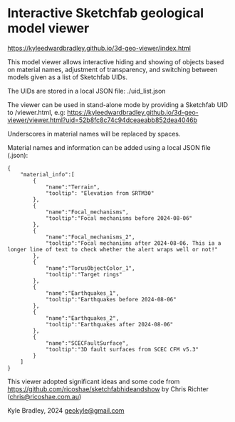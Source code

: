# Interactive Sketchfab geological model viewer 

https://kyleedwardbradley.github.io/3d-geo-viewer/index.html

This model viewer allows interactive hiding and showing of objects based on material names, adjustment of transparency, and switching between models given as a list of Sketchfab UIDs.

The UIDs are stored in a local JSON file: ./uid_list.json

The viewer can be used in stand-alone mode by providing a Sketchfab UID to /viewer.html, e.g:
https://kyleedwardbradley.github.io/3d-geo-viewer/viewer.html?uid=52b8fc8c74c94dceaeabb852dea4046b

Underscores in material names will be replaced by spaces.

Material names and information can be added using a local JSON file (<UID string>.json):

```
{
    "material_info":[
        {
            "name":"Terrain",
            "tooltip": "Elevation from SRTM30"
        },
        {
            "name":"Focal_mechanisms",
            "tooltip":"Focal mechanisms before 2024-08-06"
        },
        {
            "name":"Focal_mechanisms_2",
            "tooltip":"Focal mechanisms after 2024-08-06. This ia a longer line of text to check whether the alert wraps well or not!"
        },
        {
            "name":"TorusObjectColor_1",
            "tooltip":"Target rings"
        },
        {
            "name":"Earthquakes_1",
            "tooltip":"Earthquakes before 2024-08-06"
        },
        {
            "name":"Earthquakes_2",
            "tooltip":"Earthquakes after 2024-08-06"
        },
        {
            "name":"SCECFaultSurface",
            "tooltip":"3D fault surfaces from SCEC CFM v5.3"
        }
    ]
}
```


This viewer adopted significant ideas and some code from https://github.com/ricoshae/sketchfabhideandshow by Chris Richter (chris@ricoshae.com.au)

Kyle Bradley, 2024
geokyle@gmail.com
